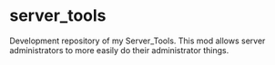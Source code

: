 # server_tools

Development repository of my Server_Tools. This mod allows server administrators to more easily do their administrator things.